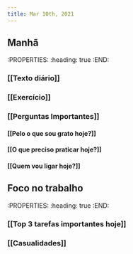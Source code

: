 ```yaml
---
title: Mar 10th, 2021
---
```


## Manhã
:PROPERTIES:
:heading: true
:END:
### [[Texto diário]]
####
### [[Exercício]]
####
### [[Perguntas Importantes]]
#### [[Pelo o que sou grato hoje?]]
#### [[O que preciso praticar hoje?]]
#### [[Quem vou ligar hoje?]]
## Foco no trabalho
:PROPERTIES:
:heading: true
:END:
### [[Top 3 tarefas importantes hoje]]
####
####
####
### [[Casualidades]]
